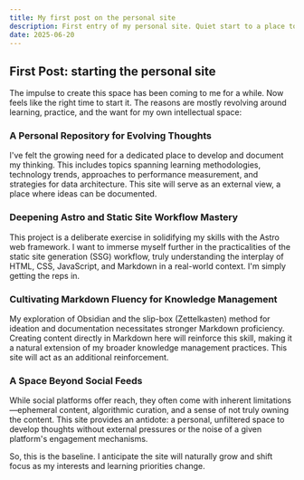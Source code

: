 ```yaml
---
title: My first post on the personal site
description: First entry of my personal site. Quiet start to a place to capture my thoughts as they form, and reflect on learning, technology, and more.
date: 2025-06-20
---
```


## First Post: starting the personal site

The impulse to create this space has been coming to me for a while. Now feels like the right time to start it. The reasons are mostly revolving around learning, practice, and the want for my own intellectual space:

### A Personal Repository for Evolving Thoughts

I've felt the growing need for a dedicated place to develop and document my thinking. This includes topics spanning learning methodologies, technology trends, approaches to performance measurement, and strategies for data architecture. This site will serve as an external view, a place where ideas can be documented.

### Deepening Astro and Static Site Workflow Mastery

This project is a deliberate exercise in solidifying my skills with the Astro web framework. I want to immerse myself further in the practicalities of the static site generation (SSG) workflow, truly understanding the interplay of HTML, CSS, JavaScript, and Markdown in a real-world context. I'm simply getting the reps in.

### Cultivating Markdown Fluency for Knowledge Management

My exploration of Obsidian and the slip-box (Zettelkasten) method for ideation and documentation necessitates stronger Markdown proficiency. Creating content directly in Markdown here will reinforce this skill, making it a natural extension of my broader knowledge management practices. This site will act as an additional reinforcement.

### A Space Beyond Social Feeds

While social platforms offer reach, they often come with inherent limitations—ephemeral content, algorithmic curation, and a sense of not truly owning the content. This site provides an antidote: a personal, unfiltered space to develop thoughts without external pressures or the noise of a given platform's engagement mechanisms.


So, this is the baseline. I anticipate the site will naturally grow and shift focus as my interests and learning priorities change.